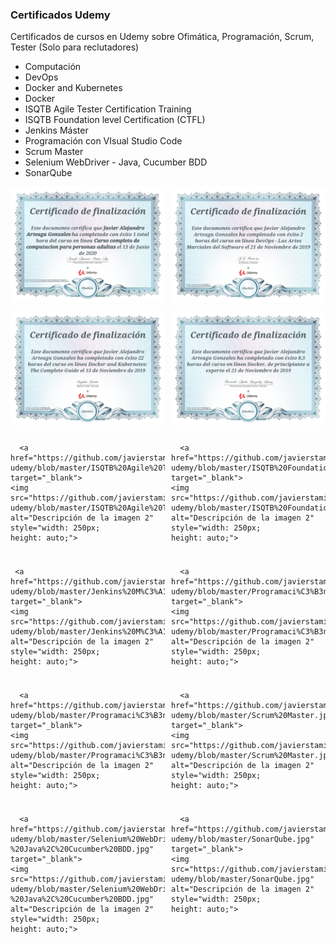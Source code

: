 ### Certificados Udemy
Certificados de cursos en Udemy sobre Ofimática, Programación, Scrum, Tester
(Solo para reclutadores)
<p>
<ul>
  <li>Computación</li>
  <li>DevOps</li>
  <li>Docker and Kubernetes</li>
  <li>Docker</li>
  <li>ISQTB Agile Tester Certification Training</li>
  <li>ISQTB Foundation level Certification (CTFL)</li>
  <li>Jenkins Máster</li>
  <li>Programación con VIsual Studio Code</li>
  <li>Scrum Master</li>
  <li>Selenium WebDriver - Java, Cucumber BDD</li>
  <li>SonarQube</li>

</ul>

</p>

<div class="gallery-certificados-javier-arteaga" style="display: grid;
    grid-template-columns: repeat(auto-fit, minmax(200px, 1fr));
    grid-gap: 10px;">
   
  <a href="https://github.com/javierstamina/Certificados-udemy/blob/master/Computaci%C3%B3n.jpg" target="_blank">
    <img src="https://github.com/javierstamina/Certificados-udemy/blob/master/Computaci%C3%B3n.jpg" alt="Descripción de la imagen 1" style="width: 250px;
    height: auto;">
  </a>
   
  <a href="https://github.com/javierstamina/Certificados-udemy/blob/master/DevOps.jpg" target="_blank">
    <img src="https://github.com/javierstamina/Certificados-udemy/blob/master/DevOps.jpg" alt="Descripción de la imagen 2" style="width: 250px;
    height: auto;">
  </a>
  <a href="https://github.com/javierstamina/Certificados-udemy/blob/master/Docker%20and%20Kubernetes.jpg" target="_blank">
    <img src="https://github.com/javierstamina/Certificados-udemy/blob/master/Docker%20and%20Kubernetes.jpg" alt="Descripción de la imagen 2" style="width: 250px;
    height: auto;">
  </a>
  
  <a href="https://github.com/javierstamina/Certificados-udemy/blob/master/Docker.jpg" target="_blank">
    <img src="https://github.com/javierstamina/Certificados-udemy/blob/master/Docker.jpg" alt="Descripción de la imagen 2" style="width: 250px;
    height: auto;">
  </a>
  
      <a href="https://github.com/javierstamina/Certificados-udemy/blob/master/ISQTB%20Agile%20Tester%20Certification%20Training.jpg" target="_blank">
    <img src="https://github.com/javierstamina/Certificados-udemy/blob/master/ISQTB%20Agile%20Tester%20Certification%20Training.jpg" alt="Descripción de la imagen 2" style="width: 250px;
    height: auto;">
  </a>
  
      <a href="https://github.com/javierstamina/Certificados-udemy/blob/master/ISQTB%20Foundation%20level%20Certification%20(CTFL).jpg" target="_blank">
    <img src="https://github.com/javierstamina/Certificados-udemy/blob/master/ISQTB%20Foundation%20level%20Certification%20(CTFL).jpg" alt="Descripción de la imagen 2" style="width: 250px;
    height: auto;">
  </a>
   
     <a href="https://github.com/javierstamina/Certificados-udemy/blob/master/Jenkins%20M%C3%A1ster.jpg" target="_blank">
    <img src="https://github.com/javierstamina/Certificados-udemy/blob/master/Jenkins%20M%C3%A1ster.jpg" alt="Descripción de la imagen 2" style="width: 250px;
    height: auto;">
  </a>
  
      <a href="https://github.com/javierstamina/Certificados-udemy/blob/master/Programaci%C3%B3n%20con%20VIsual%20Studio%20Code.jpg" target="_blank">
    <img src="https://github.com/javierstamina/Certificados-udemy/blob/master/Programaci%C3%B3n%20con%20VIsual%20Studio%20Code.jpg" alt="Descripción de la imagen 2" style="width: 250px;
    height: auto;">
  </a>
  
      <a href="https://github.com/javierstamina/Certificados-udemy/blob/master/Programaci%C3%B3n%20con%20VIsual%20Studio%20Code.jpg" target="_blank">
    <img src="https://github.com/javierstamina/Certificados-udemy/blob/master/Programaci%C3%B3n%20con%20VIsual%20Studio%20Code.jpg" alt="Descripción de la imagen 2" style="width: 250px;
    height: auto;">
  </a>
  
      <a href="https://github.com/javierstamina/Certificados-udemy/blob/master/Scrum%20Master.jpg" target="_blank">
    <img src="https://github.com/javierstamina/Certificados-udemy/blob/master/Scrum%20Master.jpg" alt="Descripción de la imagen 2" style="width: 250px;
    height: auto;">
  </a>
  
  
      <a href="https://github.com/javierstamina/Certificados-udemy/blob/master/Selenium%20WebDriver%20-%20Java%2C%20Cucumber%20BDD.jpg" target="_blank">
    <img src="https://github.com/javierstamina/Certificados-udemy/blob/master/Selenium%20WebDriver%20-%20Java%2C%20Cucumber%20BDD.jpg" alt="Descripción de la imagen 2" style="width: 250px;
    height: auto;">
  </a>
  
  
      <a href="https://github.com/javierstamina/Certificados-udemy/blob/master/SonarQube.jpg" target="_blank">
    <img src="https://github.com/javierstamina/Certificados-udemy/blob/master/SonarQube.jpg" alt="Descripción de la imagen 2" style="width: 250px;
    height: auto;">
  </a>
  
  
     
  <!-- Agrega más imágenes aquí -->
</div>
